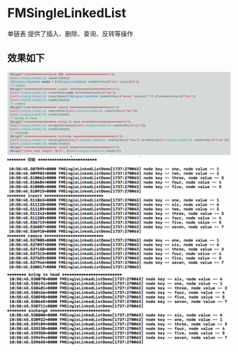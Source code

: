 # FMSingleLinkedList
单链表        提供了插入、删除、查询、反转等操作

## 效果如下

![](https://github.com/fmok/FMSingleLinkedList/raw/master/ScreenShots/1.png)
![](https://github.com/fmok/FMSingleLinkedList/raw/master/ScreenShots/2.png)
![](https://github.com/fmok/FMSingleLinkedList/raw/master/ScreenShots/3.png)
